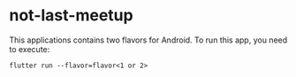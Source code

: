 # not-last-meetup

This applications contains two flavors for Android. To run this app, you need to execute:
```
flutter run --flavor=flavor<1 or 2>
```
